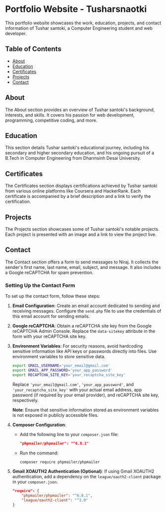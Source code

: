 # Portfolio Website - Tusharsnaotki

This portfolio website showcases the work, education, projects, and contact information of Tushar santoki, a Computer Engineering student and web developer.

## Table of Contents

- [About](#about)
- [Education](#education)
- [Certificates](#certificates)
- [Projects](#projects)
- [Contact](#contact)

## About

The About section provides an overview of Tushar santoki's background, interests, and skills. It covers his passion for web development, programming, competitive coding, and more.

## Education

This section details Tushar santoki's educational journey, including his secondary and higher secondary education, and his ongoing pursuit of a B.Tech in Computer Engineering from Dharmsinh Desai University.

## Certificates

The Certificates section displays certifications achieved by Tushar santoki from various online platforms like Coursera and HackerRank. Each certificate is accompanied by a brief description and a link to verify the certification.

## Projects

The Projects section showcases some of Tushar santoki's notable projects. Each project is presented with an image and a link to view the project live.

## Contact

The Contact section offers a form to send messages to Niraj. It collects the sender's first name, last name, email, subject, and message. It also includes a Google reCAPTCHA for spam prevention.

### Setting Up the Contact Form

To set up the contact form, follow these steps:

1. **Email Configuration**: Create an email account dedicated to sending and receiving messages. Configure the `send.php` file to use the credentials of this email account for sending emails.

2. **Google reCAPTCHA**: Obtain a reCAPTCHA site key from the Google reCAPTCHA Admin Console. Replace the `data-sitekey` attribute in the form with your reCAPTCHA site key.

3. **Environment Variables**: For security reasons, avoid hardcoding sensitive information like API keys or passwords directly into files. Use environment variables to store sensitive data.

    ```bash
    export GMAIL_USERNAME='your_email@gmail.com'
    export GMAIL_APP_PASSWORD='your_app_password'
    export RECAPTCHA_SITE_KEY='your_recaptcha_site_key'
    ```

    Replace `'your_email@gmail.com'`, `'your_app_password'`, and `'your_recaptcha_site_key'` with your actual email address, app password (if required by your email provider), and reCAPTCHA site key, respectively.

    **Note**: Ensure that sensitive information stored as environment variables is not exposed in publicly accessible files.

4. **Composer Configuration**:
   
   - Add the following line to your `composer.json` file:

     ```json
     "phpmailer/phpmailer": "^6.8.1"
     ```

   - Run the command:

     ```bash
     composer require phpmailer/phpmailer
     ```

5. **Gmail XOAUTH2 Authentication (Optional)**: If using Gmail XOAUTH2 authentication, add a dependency on the `league/oauth2-client` package in your `composer.json`.

    ```json
    "require": {
        "phpmailer/phpmailer": "^6.8.1",
        "league/oauth2-client": "^3.0"
    }
    ```
